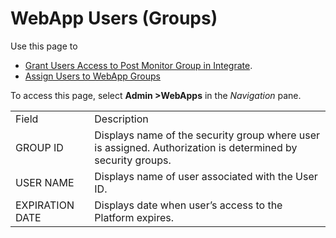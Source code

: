 # WebApp Users (Groups)

<div class="use">

Use this page to

  - [Grant Users Access to Post Monitor Group in
    Integrate](../Use_Cases/Grant_Users_Access_to_Post_Monitor_Group_in_Integrate_in_System_Administration.htm).
  - [Assign Users to WebApp
    Groups](../Use_Cases/Assign_Users_to_WebApp_Groups.htm)

</div>

To access this page, select **Admin \>WebApps** in
the *Navigation* pane.

|                 |                                                                                                             |
| --------------- | ----------------------------------------------------------------------------------------------------------- |
| Field           | Description                                                                                                 |
| GROUP ID        | Displays name of the security group where user is assigned. Authorization is determined by security groups. |
| USER NAME       | Displays name of user associated with the User ID.                                                          |
| EXPIRATION DATE | Displays date when user’s access to the Platform expires.                                                   |
